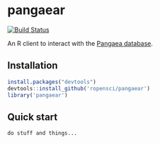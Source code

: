 # pangaear

[![Build Status](https://api.travis-ci.org/ropensci/pangaear.png)](https://travis-ci.org/ropensci/pangaear)

An R client to interact with the [Pangaea database](http://www.pangaea.de/).

## Installation

```r
install.packages("devtools")
devtools::install_github('ropensci/pangaear')
library('pangaear')
```

## Quick start

```r
do stuff and things...
```
